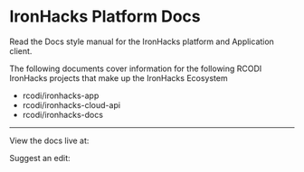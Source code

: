 # IronHacks Platform Docs

Read the Docs style manual for the IronHacks platform and Application client.

The following documents cover information for the following RCODI IronHacks projects that make up the IronHacks Ecosystem

- rcodi/ironhacks-app
- rcodi/ironhacks-cloud-api
- rcodi/ironhacks-docs

---

View the docs live at:

Suggest an edit:
